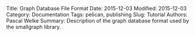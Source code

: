Title: Graph Database File Format
Date: 2015-12-03
Modified: 2015-12-03
Category: Documentation
Tags: pelican, publishing
Slug: Tutorial
Authors: Pascal Welke
Summary: Description of the graph database format used by the smallgraph library.